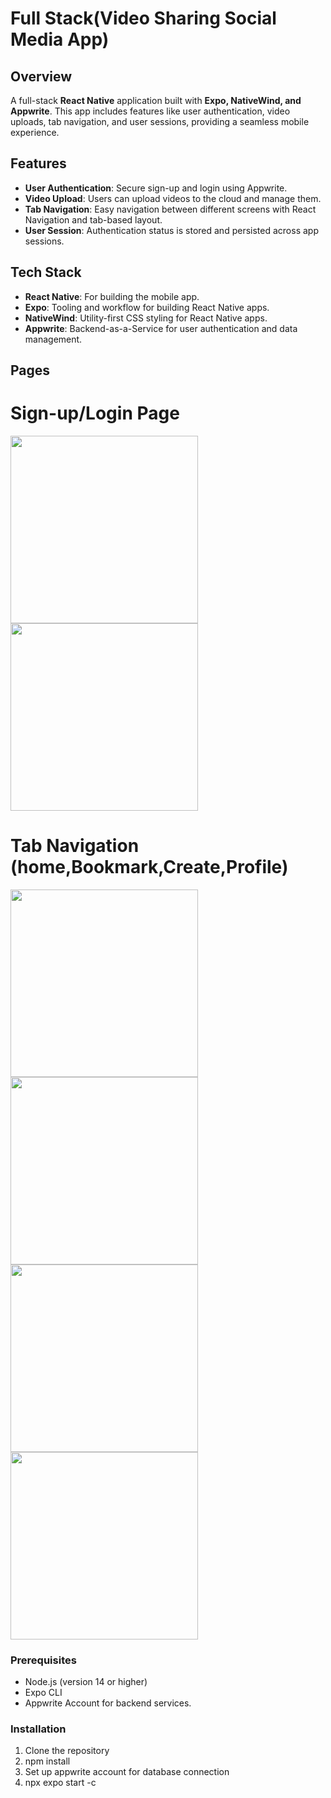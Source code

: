 # Full Stack(Video Sharing Social Media App)

## Overview

A full-stack **React Native** application built with **Expo, NativeWind, and Appwrite**. This app includes features like user authentication, video uploads, tab navigation, and user sessions, providing a seamless mobile experience.

## Features

- **User Authentication**: Secure sign-up and login using Appwrite.
- **Video Upload**: Users can upload videos to the cloud and manage them.
- **Tab Navigation**: Easy navigation between different screens with React Navigation and tab-based layout.
- **User Session**: Authentication status is stored and persisted across app sessions.

## Tech Stack

- **React Native**: For building the mobile app.
- **Expo**: Tooling and workflow for building React Native apps.
- **NativeWind**: Utility-first CSS styling for React Native apps.
- **Appwrite**: Backend-as-a-Service for user authentication and data management.

## Pages

# Sign-up/Login Page
<img src=https://github.com/user-attachments/assets/9152a417-2855-4a0b-b020-3e6b100397a7 width="300"/>
<img src=https://github.com/user-attachments/assets/f6cc57e2-854f-4d26-a099-0ce9f87cb64a width="300"/>

# Tab Navigation (home,Bookmark,Create,Profile)
<img src=https://github.com/user-attachments/assets/381f8472-949d-4eaf-a6d7-80ec0b307853 width="300"/>
<img src=https://github.com/user-attachments/assets/85faae2f-aacf-465e-b80d-64742ebe9001 width="300"/>
<img src=https://github.com/user-attachments/assets/36094b42-d079-4b57-a83b-025e2fab043a width="300"/>
<img src=https://github.com/user-attachments/assets/04bec60e-0c13-4ac4-9485-b3b238fe598c width="300"/>

### Prerequisites

- Node.js (version 14 or higher)
- Expo CLI
- Appwrite Account for backend services.

### Installation

1. Clone the repository
2. npm install
3. Set up appwrite account for database connection
4. npx expo start -c
